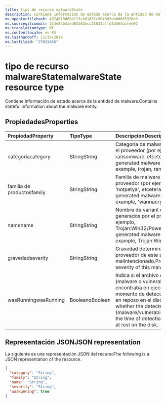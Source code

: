 ```yaml
---
title: tipo de recurso malwareState
description: Contiene información de estado acerca de la entidad de malware.
ms.openlocfilehash: 4974318d66ef1fc8d1631c5643d3ebdd665970d8
ms.sourcegitcommit: 334e84b4aed63162bcc31831cffd6d363dafee02
ms.translationtype: MT
ms.contentlocale: es-ES
ms.lasthandoff: 11/29/2018
ms.locfileid: "27031466"
---
```

# <a name="malwarestate-resource-type"></a><span data-ttu-id="8826b-103">tipo de recurso malwareState</span><span class="sxs-lookup"><span data-stu-id="8826b-103">malwareState resource type</span></span>

<span data-ttu-id="8826b-104">Contiene información de estado acerca de la entidad de malware.</span><span class="sxs-lookup"><span data-stu-id="8826b-104">Contains stateful information about the malware entity.</span></span>

## <a name="properties"></a><span data-ttu-id="8826b-105">Propiedades</span><span class="sxs-lookup"><span data-stu-id="8826b-105">Properties</span></span>

| <span data-ttu-id="8826b-106">Propiedad</span><span class="sxs-lookup"><span data-stu-id="8826b-106">Property</span></span>   | <span data-ttu-id="8826b-107">Tipo</span><span class="sxs-lookup"><span data-stu-id="8826b-107">Type</span></span>|<span data-ttu-id="8826b-108">Descripción</span><span class="sxs-lookup"><span data-stu-id="8826b-108">Description</span></span>|
|:---------------|:--------|:----------|
|<span data-ttu-id="8826b-109">categoría</span><span class="sxs-lookup"><span data-stu-id="8826b-109">category</span></span>|<span data-ttu-id="8826b-110">String</span><span class="sxs-lookup"><span data-stu-id="8826b-110">String</span></span>|<span data-ttu-id="8826b-111">Categoría de malware generados por el proveedor (por ejemplo, caballos, ransomware, etcetera.).</span><span class="sxs-lookup"><span data-stu-id="8826b-111">Provider-generated malware category (for example, trojan, ransomware, etc.).</span></span>|
|<span data-ttu-id="8826b-112">familia de productos</span><span class="sxs-lookup"><span data-stu-id="8826b-112">family</span></span>|<span data-ttu-id="8826b-113">String</span><span class="sxs-lookup"><span data-stu-id="8826b-113">String</span></span>|<span data-ttu-id="8826b-114">Familia de malware generados por el proveedor (por ejemplo, 'wannacry', 'notpetya', etcetera).</span><span class="sxs-lookup"><span data-stu-id="8826b-114">Provider-generated malware family (for example, 'wannacry', 'notpetya', etc.).</span></span>|
|<span data-ttu-id="8826b-115">name</span><span class="sxs-lookup"><span data-stu-id="8826b-115">name</span></span>|<span data-ttu-id="8826b-116">String</span><span class="sxs-lookup"><span data-stu-id="8826b-116">String</span></span>|<span data-ttu-id="8826b-117">Nombre de variant de malware generados por el proveedor (por ejemplo, Trojan:Win32/Powessere.H).</span><span class="sxs-lookup"><span data-stu-id="8826b-117">Provider-generated malware variant name (for example, Trojan:Win32/Powessere.H).</span></span>|
|<span data-ttu-id="8826b-118">gravedad</span><span class="sxs-lookup"><span data-stu-id="8826b-118">severity</span></span>|<span data-ttu-id="8826b-119">String</span><span class="sxs-lookup"><span data-stu-id="8826b-119">String</span></span>|<span data-ttu-id="8826b-120">Gravedad determinados por el proveedor de este software malintencionado.</span><span class="sxs-lookup"><span data-stu-id="8826b-120">Provider-determined severity of this malware.</span></span>|
|<span data-ttu-id="8826b-121">wasRunning</span><span class="sxs-lookup"><span data-stu-id="8826b-121">wasRunning</span></span>|<span data-ttu-id="8826b-122">Booleano</span><span class="sxs-lookup"><span data-stu-id="8826b-122">Boolean</span></span>|<span data-ttu-id="8826b-123">Indica si el archivo detectado (malware o vulnerabilidad) se encontraba en ejecución en el momento de detección o se detectó en reposo en el disco.</span><span class="sxs-lookup"><span data-stu-id="8826b-123">Indicates whether the detected file (malware/vulnerability) was running at the time of detection or was detected at rest on the disk.</span></span>|

## <a name="json-representation"></a><span data-ttu-id="8826b-124">Representación JSON</span><span class="sxs-lookup"><span data-stu-id="8826b-124">JSON representation</span></span>

<span data-ttu-id="8826b-125">La siguiente es una representación JSON del recurso</span><span class="sxs-lookup"><span data-stu-id="8826b-125">The following is a JSON representation of the resource.</span></span>

<!-- {
  "blockType": "resource",
  "optionalProperties": [

  ],
  "@odata.type": "microsoft.graph.malwareState"
}-->

```json
{
  "category": "String",
  "family": "String",
  "name": "String",
  "severity": "String",
  "wasRunning": true
}

```

<!-- uuid: 8fcb5dbc-d5aa-4681-8e31-b001d5168d79
2015-10-25 14:57:30 UTC -->
<!-- {
  "type": "#page.annotation",
  "description": "malwareState resource",
  "keywords": "",
  "section": "documentation",
  "tocPath": ""
}-->